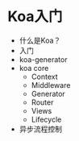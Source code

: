 # Koa入门

- 什么是Koa？
- 入门
- koa-generator
- koa core
  - Context
  - Middleware
  - Generator
  - Router
  - Views
  - Lifecycle
- 异步流程控制
